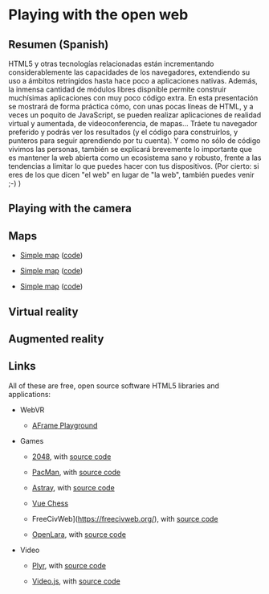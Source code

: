 # Playing with the open web

## Resumen (Spanish)

HTML5 y otras tecnologías relacionadas están incrementando considerablemente las capacidades de los navegadores, extendiendo su uso a ámbitos retringidos hasta hace poco a aplicaciones nativas. Además, la inmensa cantidad de módulos libres dispnible permite construir muchísimas aplicaciones con muy poco código extra. En esta presentación se mostrará de forma práctica cómo, con unas pocas líneas de HTML, y a veces un poquito de JavaScript, se pueden realizar aplicaciones de realidad virtual y aumentada, de videoconferencia, de mapas... Tráete tu navegador preferido y podrás ver los resultados (y el código para construirlos, y punteros para seguir aprendiendo por tu cuenta). Y como no sólo de código vivimos las personas, también se explicará brevemente lo importante que es mantener la web abierta como un ecosistema sano y robusto, frente a las tendencias a limitar lo que puedes hacer con tus dispositivos. (Por cierto: si eres de los que dicen "el web" en lugar de "la web", también puedes venir ;-) )


## Playing with the camera

## Maps

* [Simple map](examples/mymaps/mymaps-1.html)
  ([code](https://github.com/jgbarah/presentations/open-web/examples/mymaps/mymaps-1.html))

* [Simple map](examples/mymaps/mymaps-2.html)
  ([code](https://github.com/jgbarah/presentations/open-web/examples/mymaps/mymaps-2.html))

* [Simple map](examples/mymaps/mymaps-3.html)
  ([code](https://github.com/jgbarah/presentations/open-web/examples/mymaps/mymaps-3.html))


## Virtual reality

## Augmented reality



## Links

All of these are free, open source software HTML5 libraries and applications:

* WebVR

  * [AFrame Playground](https://jgbarah.github.io/aframe-playground/)

* Games

  * [2048](http://gabrielecirulli.github.io/2048/), with [source code](https://github.com/gabrielecirulli/2048)

  * [PacMan](http://pacman.platzh1rsch.ch/), with [source code](https://github.com/platzhersh/pacman-canvas)

  * [Astray](https://wwwtyro.github.io/Astray/), with [source code](https://github.com/wwwtyro/Astray)

  * [Vue Chess](https://github.com/gustaYo/vue-chess)

  * FreeCivWeb](https://freecivweb.org/), with [source code](https://github.com/freeciv/freeciv-web)

  * [OpenLara](http://xproger.info/projects/OpenLara/), with [source code](https://github.com/XProger/OpenLara)

* Video

  * [Plyr](https://plyr.io/), with [source code](https://github.com/sampotts/plyr)

  * [Video.js](https://videojs.com/), with [source code](https://github.com/videojs/video.js)